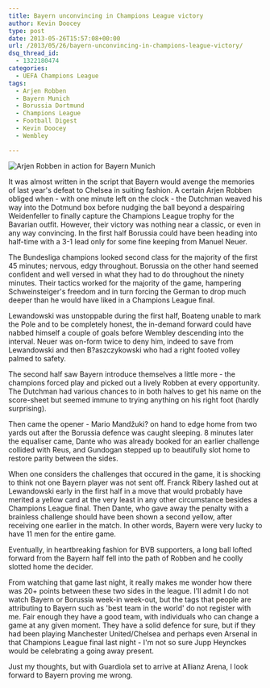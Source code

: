 ```yaml
---
title: Bayern unconvincing in Champions League victory
author: Kevin Doocey
type: post
date: 2013-05-26T15:57:08+00:00
url: /2013/05/26/bayern-unconvincing-in-champions-league-victory/
dsq_thread_id:
  - 1322180474
categories:
  - UEFA Champions League
tags:
  - Arjen Robben
  - Bayern Munich
  - Borussia Dortmund
  - Champions League
  - Football Digest
  - Kevin Doocey
  - Wembley

---
```

![Arjen Robben in action for Bayern Munich](http://www.footballdigest.org/wp-content/uploads/2013/05/Arjen-Robben-FC-Bayern.jpg)

It was almost written in the script that Bayern would avenge the memories of last year's defeat to Chelsea in suiting fashion. A certain Arjen Robben obliged when - with one minute left on the clock - the Dutchman weaved his way into the Dotmund box before nudging the ball beyond a despairing Weidenfeller to finally capture the Champions League trophy for the Bavarian outfit. However, their victory was nothing near a classic, or even in any way convincing. In the first half Borussia could have been heading into half-time with a 3-1 lead only for some fine keeping from Manuel Neuer.

The Bundesliga champions looked second class for the majority of the first 45 minutes; nervous, edgy throughout. Borussia on the other hand seemed confident and well versed in what they had to do throughout the ninety minutes. Their tactics worked for the majority of the game, hampering Schweinsteiger's freedom and in turn forcing the German to drop much deeper than he would have liked in a Champions League final.

Lewandowski was unstoppable during the first half, Boateng unable to mark the Pole and to be completely honest, the in-demand forward could have nabbed himself a couple of goals before Wembley descending into the interval. Neuer was on-form twice to deny him, indeed to save from Lewandowski and then B?aszczykowski who had a right footed volley palmed to safety.

The second half saw Bayern introduce themselves a little more - the champions forced play and picked out a lively Robben at every opportunity. The Dutchman had various chances to in both halves to get his name on the score-sheet but seemed immune to trying anything on his right foot (hardly surprising).

Then came the opener - Mario Mandžuki? on hand to edge home from two yards out after the Borussia defence was caught sleeping. 8 minutes later the equaliser came, Dante who was already booked for an earlier challenge collided with Reus, and Gundogan stepped up to beautifully slot home to restore parity between the sides.

When one considers the challenges that occured in the game, it is shocking to think not one Bayern player was not sent off. Franck Ribery lashed out at Lewandowski early in the first half in a move that would probably have merited a yellow card at the very least in any other circumstance besides a Champions League final. Then Dante, who gave away the penalty with a brainless challenge should have been shown a second yellow, after receiving one earlier in the match. In other words, Bayern were very lucky to have 11 men for the entire game.

Eventually, in heartbreaking fashion for BVB supporters, a long ball lofted forward from the Bayern half fell into the path of Robben and he coolly slotted home the decider.

From watching that game last night, it really makes me wonder how there was 20+ points between these two sides in the league. I'll admit I do not watch Bayern or Borussia week-in week-out, but the tags that people are attributing to Bayern such as 'best team in the world' do not register with me. Fair enough they have a good team, with individuals who can change a game at any given moment. They have a solid defence for sure, but if they had been playing Manchester United/Chelsea and perhaps even Arsenal in that Champions League final last night - I'm not so sure Jupp Heynckes would be celebrating a going away present.

Just my thoughts, but with Guardiola set to arrive at Allianz Arena, I look forward to Bayern proving me wrong.
